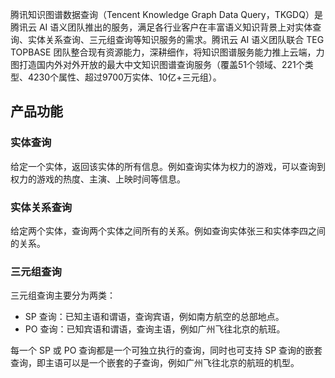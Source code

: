 腾讯知识图谱数据查询（Tencent Knowledge Graph Data Query，TKGDQ）是腾讯云 AI 语义团队推出的服务，满足各行业客户在丰富语义知识背景上对实体查询、实体关系查询、三元组查询等知识服务的需求。腾讯云 AI 语义团队联合 TEG TOPBASE 团队整合现有资源能力，深耕细作，将知识图谱服务能力推上云端，力图打造国内外对外开放的最大中文知识图谱查询服务（覆盖51个领域、221个类型、4230个属性、超过9700万实体、10亿+三元组）。

## 产品功能

### 实体查询
给定一个实体，返回该实体的所有信息。例如查询实体为权力的游戏，可以查询到权力的游戏的热度、主演、上映时间等信息。
### 实体关系查询
给定两个实体，查询两个实体之间所有的关系。例如查询实体张三和实体李四之间的关系。
### 三元组查询
三元组查询主要分为两类：
- SP 查询：已知主语和谓语，查询宾语，例如南方航空的总部地点。
- PO 查询：已知宾语和谓语，查询主语，例如广州飞往北京的航班。

每一个 SP 或 PO 查询都是一个可独立执行的查询，同时也可支持 SP 查询的嵌套查询，即主语可以是一个嵌套的子查询，例如广州飞往北京的航班的机型。
